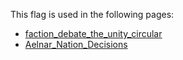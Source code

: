 This flag is used in the following pages:
 - [faction_debate_the_unity_circular](../events/faction_debate_the_unity_circular.md)
 - [Aelnar_Nation_Decisions](../decisions/Aelnar_Nation_Decisions.md)
